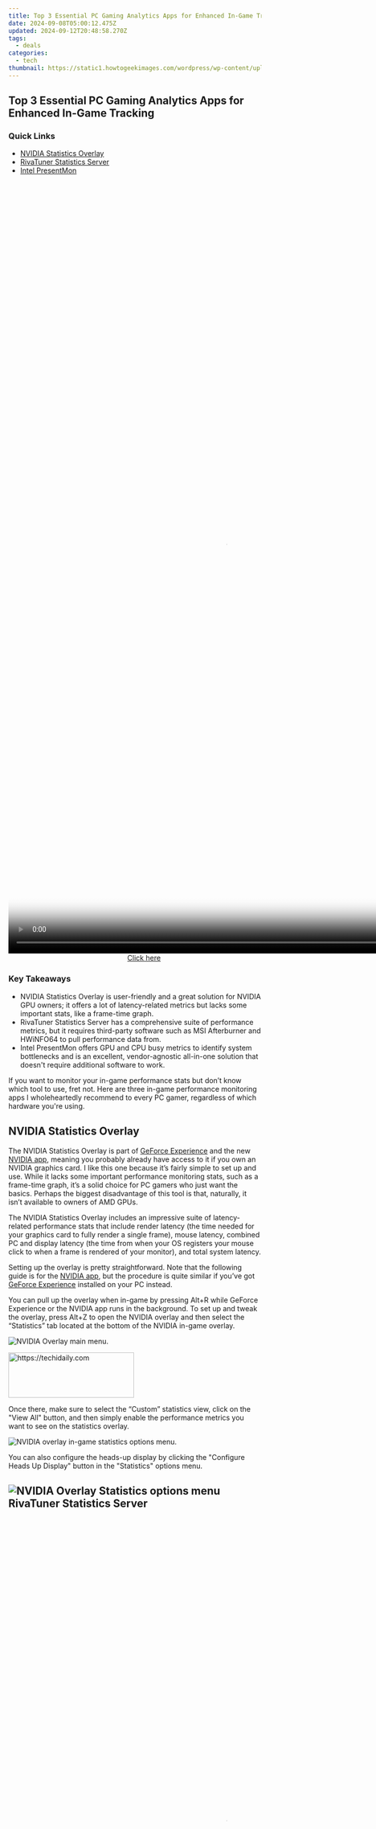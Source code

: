 ```yaml
---
title: Top 3 Essential PC Gaming Analytics Apps for Enhanced In-Game Tracking
date: 2024-09-08T05:00:12.475Z
updated: 2024-09-12T20:48:58.270Z
tags:
  - deals
categories:
  - tech
thumbnail: https://static1.howtogeekimages.com/wordpress/wp-content/uploads/2024/06/3-in-game-performance-monitoring-tools-i-recommend-to-every-pc-gamer.jpg
---
```


## Top 3 Essential PC Gaming Analytics Apps for Enhanced In-Game Tracking

### Quick Links

* [NVIDIA Statistics Overlay](https://android-location-track.techidaily.com/in-2024-top-7-phone-number-locators-to-track-vivo-y27-4g-location-drfone-by-drfone-virtual-android/)
* [RivaTuner Statistics Server](https://techtrends.techidaily.com/1722898306507-quick-solutions-for-getting-netflix-back-up-on-your-lg-tv-19-tips-inside/)
* [Intel PresentMon](https://extra-approaches.techidaily.com/updated-mastering-photo-editing-removing-backdrops-with-picsart/)

<!-- affiliate ads begin -->
<span id="1531882">
					<video width="864" height="1536" style="cursor:pointer"
           poster="//a.impactradius-go.com/display-clicktoplayimage/1531882.png"
           onclick="if(!this.playClicked){this.play();this.setAttribute('controls',true);this.playClicked=true;}">
	   <source src="//a.impactradius-go.com/display-ad/16446-1531882">
	   <img src="//a.impactradius-go.com/display-clicktoplayimage/1531882.png" style="border: none; height: 100%; width: 100%; object-fit: contain">
	</video>
	<div style="width:540px;text-align:center"><a href="javascript:window.open(decodeURIComponent('https%3A%2F%2Flaganoo.pxf.io%2Fc%2F5597632%2F1531882%2F16446'), '_blank');void(0);">Click here</a></div>
</span>
<img height="0" width="0" src="https://imp.pxf.io/i/5597632/1531882/16446" style="position:absolute;visibility:hidden;" border="0" />
<!-- affiliate ads end -->

### Key Takeaways

* NVIDIA Statistics Overlay is user-friendly and a great solution for NVIDIA GPU owners; it offers a lot of latency-related metrics but lacks some important stats, like a frame-time graph.
* RivaTuner Statistics Server has a comprehensive suite of performance metrics, but it requires third-party software such as MSI Afterburner and HWiNFO64 to pull performance data from.
* Intel PresentMon offers GPU and CPU busy metrics to identify system bottlenecks and is an excellent, vendor-agnostic all-in-one solution that doesn't require additional software to work.

 If you want to monitor your in-game performance stats but don’t know which tool to use, fret not. Here are three in-game performance monitoring apps I wholeheartedly recommend to every PC gamer, regardless of which hardware you're using.

##  NVIDIA Statistics Overlay

 The NVIDIA Statistics Overlay is part of [GeForce Experience](https://iphone-unlock.techidaily.com/in-2024-how-to-unlock-iphone-13-pro-with-an-apple-watch-and-what-to-do-if-it-doesnt-work-drfone-by-drfone-ios/) and the new [NVIDIA app](https://screen-mirror.techidaily.com/in-2024-how-to-use-allshare-cast-to-turn-on-screen-mirroring-on-lava-blaze-curve-5g-drfone-by-drfone-android/), meaning you probably already have access to it if you own an NVIDIA graphics card. I like this one because it’s fairly simple to set up and use. While it lacks some important performance monitoring stats, such as a frame-time graph, it’s a solid choice for PC gamers who just want the basics. Perhaps the biggest disadvantage of this tool is that, naturally, it isn’t available to owners of AMD GPUs.

 The NVIDIA Statistics Overlay includes an impressive suite of latency-related performance stats that include render latency (the time needed for your graphics card to fully render a single frame), mouse latency, combined PC and display latency (the time from when your OS registers your mouse click to when a frame is rendered of your monitor), and total system latency.

 Setting up the overlay is pretty straightforward. Note that the following guide is for the [NVIDIA app](https://www.nvidia.com/en-eu/software/nvidia-app/), but the procedure is quite similar if you’ve got [GeForce Experience](https://www.nvidia.com/en-eu/geforce/geforce-experience/) installed on your PC instead.

 You can pull up the overlay when in-game by pressing Alt+R while GeForce Experience or the NVIDIA app runs in the background. To set up and tweak the overlay, press Alt+Z to open the NVIDIA overlay and then select the “Statistics” tab located at the bottom of the NVIDIA in-game overlay.

![NVIDIA Overlay main menu.](https://static1.howtogeekimages.com/wordpress/wp-content/uploads/2024/06/3-in-game-performance-monitoring-tools-i-recommend-to-every-pc-gamer-01.png) 

<!-- affiliate ads begin -->
<a href="https://aligracehair.sjv.io/c/5597632/2115930/19272" target="_top" id="2115930">
  <img src="//a.impactradius-go.com/display-ad/19272-2115930" border="0" alt="https://techidaily.com" width="250" height="90"/>
</a>
<img height="0" width="0" src="https://aligracehair.sjv.io/i/5597632/2115930/19272" style="position:absolute;visibility:hidden;" border="0" />
<!-- affiliate ads end -->

 Once there, make sure to select the “Custom” statistics view, click on the "View All" button, and then simply enable the performance metrics you want to see on the statistics overlay.

![NVIDIA overlay in-game statistics options menu.](https://static1.howtogeekimages.com/wordpress/wp-content/uploads/2024/06/3-in-game-performance-monitoring-tools-i-recommend-to-every-pc-gamer-03.png) 

 You can also configure the heads-up display by clicking the "Configure Heads Up Display" button in the "Statistics" options menu.

## ![NVIDIA Overlay Statistics options menu](https://static0.howtogeekimages.com/wordpress/wp-content/uploads/2024/06/3-in-game-performance-monitoring-tools-i-recommend-to-every-pc-gamer-02.png) RivaTuner Statistics Server

<!-- affiliate ads begin -->
<span id="1793213">
					<video width="864" height="1296" style="cursor:pointer"
           poster="//a.impactradius-go.com/display-clicktoplayimage/1793213.png"
           onclick="if(!this.playClicked){this.play();this.setAttribute('controls',true);this.playClicked=true;}">
	   <source src="//a.impactradius-go.com/display-ad/19135-1793213">
	   <img src="//a.impactradius-go.com/display-clicktoplayimage/1793213.png" style="border: none; height: 100%; width: 100%; object-fit: contain">
	</video>
	<div style="width:540px;text-align:center"><a href="javascript:window.open(decodeURIComponent('https%3A%2F%2Ftinyland.pxf.io%2Fc%2F5597632%2F1793213%2F19135'), '_blank');void(0);">Click here</a></div>
</span>
<img height="0" width="0" src="https://imp.pxf.io/i/5597632/1793213/19135" style="position:absolute;visibility:hidden;" border="0" />
<!-- affiliate ads end -->

 The legendary [RivaTuner Statistics Server](https://www.guru3d.com/page/rivatuner-rtss-homepage/), also known as RTSS, is the oldest in-game performance monitoring tool on this list. I’ve been using RTSS for more than a decade, and in that time, I’ve had zero issues with it.

 I like it because it has an impressive suite of performance metrics you can monitor and because it’s fairly simple to use after you learn how to configure it. On the other hand, RTSS requires a third-party app to pull the performance data from. Since RTSS is bundled with [MSI Afterburner](https://www.msi.com/Landing/afterburner/graphics-cards), I recommend using that combo because MSI Afterburner can provide most of the GPU and CPU-related stats you’d want to monitor.

 But if you want to also monitor advanced CPU stats such as per-core clocks, RAM sticks, and SSD thermals or include other exotic stats such as your motherboard chipset thermals, voltage of different PSU rails, and much more, you’ll need to install and configure [HWiNFO64](https://www.hwinfo.com/download/).

 I recommend downloading and installing the [MSI Afterburner and RTSS combo](http://www.msi.com/Landing/afterburner/graphics-cards). Download and configure HWiNFO only if you want access to advanced stats not found in MSI Afterburner.

 After you download and install both apps, open RTSS, which you can find in the taskbar notification area. You might have to click the “Show Hidden Icons” button to access the RTSS and MSI Afterburner icons. Once you open RTSS, set the “On Screen Display Support” to ON.

![RivaTuner Statistics Server main window.](https://static1.howtogeekimages.com/wordpress/wp-content/uploads/2024/06/3-in-game-performance-monitoring-tools-i-recommend-to-every-pc-gamer-004.png) 

 Don't forget that you can add game EXE files to RTSS and create custom RTSS profiles. For example, if a game uses anti-cheat that can block RTSS, I recommend creating a custom profile and disabling the on-screen display (OSD) only in that game. You can also tweak a couple more OSD-related options in RTSS, such as the OSD zoom level.

![RTSS Main Window.](https://static1.howtogeekimages.com/wordpress/wp-content/uploads/2024/06/3-in-game-performance-monitoring-tools-i-recommend-to-every-pc-gamer-04.png) 

<!-- affiliate ads begin -->
<a href="https://unicoeye.pxf.io/c/5597632/2134221/18498" target="_top" id="2134221">
  <img src="//a.impactradius-go.com/display-ad/18498-2134221" border="0" alt="https://techidaily.com" width="728" height="90"/>
</a>
<img height="0" width="0" src="https://unicoeye.pxf.io/i/5597632/2134221/18498" style="position:absolute;visibility:hidden;" border="0" />
<!-- affiliate ads end -->

 You can also use RTSS as an in-game frame limiter, which I recommend because I’ve found it works much better than frame limiters available in games or those available in NVIDIA and AMD apps.

 Once you finish setting up RTSS-related options, open MSI Afterburner, locate the settings icon, and click it. Once you're in the options menu, locate the “On-Screen Display” tab and assign the keys to show and hide the on-screen display, as shown below. You can also assign a key to toggle the OSD, but in my case, the OSD toggle doesn’t work no matter which key I assign.

![MSI Afterburner Main window and the On-Screen Display options menu.](https://static1.howtogeekimages.com/wordpress/wp-content/uploads/2024/06/3-in-game-performance-monitoring-tools-i-recommend-to-every-pc-gamer-05.png) 

<!-- affiliate ads begin -->
<a href="https://appsumo.8odi.net/c/5597632/2130870/7443" target="_top" id="2130870">
  <img src="//a.impactradius-go.com/display-ad/7443-2130870" border="0" alt="https://techidaily.com" width="728" height="90"/>
</a>
<img height="0" width="0" src="https://appsumo.8odi.net/i/5597632/2130870/7443" style="position:absolute;visibility:hidden;" border="0" />
<!-- affiliate ads end -->

 Now, click the “Monitoring” tab. In this tab, you can pick any in-game performance metric you want to see on the OSD; to enable it, click the “Show in On-Screen Display” box. You can also rename every metric by clicking the "Override Graph Name" and "Override Group Name" buttons.

![MSI Afterburner main window and the Monitoring menu.](https://static1.howtogeekimages.com/wordpress/wp-content/uploads/2024/06/3-in-game-performance-monitoring-tools-i-recommend-to-every-pc-gamer-06-2.png) 

 After you enable the performance stats you want to see on the OSD, click the “Apply” button, and try out the OSD by entering the game and pressing the button you’ve mapped to open the RTSS performance overlay.

##  Intel PresentMon

 The third and last entry on this list is [Intel PresentMon](https://game.intel.com/us/intel-presentmon/). I’ve been using PresentMon for a few months and can say that it works great and offers enough performance monitoring metrics for most PC gamers, including advanced users. Compared to RTSS, PresentMon may be a better solution because it doesn’t require third-party software to pull performance metrics from.

 While RTSS is still my favorite, I recommend PresentMon to all PC gamers looking for an all-in-one solution that doesn't require additional software, as well as to NVIDIA GPU owners who find the NVIDIA statistics overlay lacking.

 While PresentMon trumps both NVIDIA statistics overlay and RTSS in multiple aspects, its main advantage over the other two in-game performance monitoring tools featured on this list is the fact it supports GPU and CPU busy metrics, which are quite handy when trying to identify your system’s [main bottleneck](https://tech-recovery.techidaily.com/troubleshooting-windows-11-what-to-do-if-your-system-fails-to-shut-down/).

 In a nutshell, these stats show you the percentage of time when your GPU or CPU is busy. For GPU-bound workloads, such as video games, you want your GPU to be busy 100% of the time since that means your GPU doesn’t sit idle waiting on data from your CPU. Watch the in-depth explanation video below by Gamers Nexus for more on GPU and CPU busy metrics.

 Setting up Intel PresentMon is fairly straightforward. First, [download](http://game.intel.com/us/intel-presentmon/) and install the software.

 Next, open the app. From there, you can either pick one of the monitoring presets or create a custom one. You can also customize general settings, such as the position and size of the overlay, by clicking the “Settings” button.

![Intel PresentMon main window.](https://static1.howtogeekimages.com/wordpress/wp-content/uploads/2024/06/3-in-game-performance-monitoring-tools-i-recommend-to-every-pc-gamer-007.png) 

<!-- affiliate ads begin -->
<a href="https://bluettiit.sjv.io/c/5597632/2114267/17093" target="_top" id="2114267">
  <img src="//a.impactradius-go.com/display-ad/17093-2114267" border="0" alt="https://techidaily.com" width="728" height="90"/>
</a>
<img height="0" width="0" src="https://bluettiit.sjv.io/i/5597632/2114267/17093" style="position:absolute;visibility:hidden;" border="0" />
<!-- affiliate ads end -->

 When you select the custom preset, click the “Edit” button to customize it.

![Intel PresentMon main Window.](https://static1.howtogeekimages.com/wordpress/wp-content/uploads/2024/06/3-in-game-performance-monitoring-tools-i-recommend-to-every-pc-gamer-07.png) 

 Once in the configuration menu, explore different options and create your perfect monitoring overlay.

![Intel PresentMon custom preset configuration menu.](https://static1.howtogeekimages.com/wordpress/wp-content/uploads/2024/06/3-in-game-performance-monitoring-tools-i-recommend-to-every-pc-gamer-08.png) 

<!-- affiliate ads begin -->
<span id="1834906">
					<video width="864" height="864" style="cursor:pointer"
           poster="//a.impactradius-go.com/display-clicktoplayimage/1834906.png"
           onclick="if(!this.playClicked){this.play();this.setAttribute('controls',true);this.playClicked=true;}">
	   <source src="//a.impactradius-go.com/display-ad/16836-1834906">
	   <img src="//a.impactradius-go.com/display-clicktoplayimage/1834906.png" style="border: none; height: 100%; width: 100%; object-fit: contain">
	</video>
	<div style="width:540px;text-align:center"><a href="javascript:window.open(decodeURIComponent('https%3A%2F%2F25home.pxf.io%2Fc%2F5597632%2F1834906%2F16836'), '_blank');void(0);">Click here</a></div>
</span>
<img height="0" width="0" src="https://imp.pxf.io/i/5597632/1834906/16836" style="position:absolute;visibility:hidden;" border="0" />
<!-- affiliate ads end -->

 You can combine multiple metrics by pressing the “Plus” button. For example, you can combine GPU and CPU busy graphs with GPU and CPU wait graphs, average and 99% low FPS, CPU and GPU utilization, and more. The “Options” button next to the “Plus” button allows you to customize each graph.

![Intel PresentMon custom preset configuration menu.](https://static1.howtogeekimages.com/wordpress/wp-content/uploads/2024/06/3-in-game-performance-monitoring-tools-i-recommend-to-every-pc-gamer-09.png) 

<!-- affiliate ads begin -->
<a href="https://unicoeye.pxf.io/c/5597632/2121334/18498" target="_top" id="2121334">
  <img src="//a.impactradius-go.com/display-ad/18498-2121334" border="0" alt="https://techidaily.com" width="728" height="90"/>
</a>
<img height="0" width="0" src="https://unicoeye.pxf.io/i/5597632/2121334/18498" style="position:absolute;visibility:hidden;" border="0" />
<!-- affiliate ads end -->

 Don’t forget that you can show most data as readouts—numbers, in other words—or graphs.

---

 I hope this guide has helped you find your next in-game performance monitoring tool. Want to learn more about in-game performance metrics and which stats you should focus on? Learn [which in-game performance stats I personally monitor and why](https://video-screen-grab.techidaily.com/iobit-screen-recorder-review-and-alternative/).

<ins class="adsbygoogle"
     style="display:block"
     data-ad-format="autorelaxed"
     data-ad-client="ca-pub-7571918770474297"
     data-ad-slot="1223367746"></ins>

<ins class="adsbygoogle"
     style="display:block"
     data-ad-client="ca-pub-7571918770474297"
     data-ad-slot="8358498916"
     data-ad-format="auto"
     data-full-width-responsive="true"></ins>

<span class="atpl-alsoreadstyle">Also read:</span>
<div><ul>
<li><a href="https://screen-mirroring-recording.techidaily.com/new-in-2024-techniques-to-recover-from-obs-fullscreen-lockout/"><u>[New] In 2024, Techniques to Recover From OBS Fullscreen Lockout</u></a></li>
<li><a href="https://article-posts.techidaily.com/new-textual-brilliance-in-media-exploring-the-best-effects-for-2024/"><u>[New] Textual Brilliance in Media Exploring the Best Effects for 2024</u></a></li>
<li><a href="https://extra-tips.techidaily.com/updated-chromatic-symphony-the-filmmakers-toolkit/"><u>[Updated] Chromatic Symphony The Filmmaker's Toolkit</u></a></li>
<li><a href="https://digital-screen-recording.techidaily.com/elevating-your-live-experience-with-recorded-content-for-2024/"><u>Elevating Your Live Experience with Recorded Content for 2024</u></a></li>
<li><a href="https://unlock-android.techidaily.com/in-2024-the-ultimate-guide-how-to-bypass-swipe-screen-to-unlock-on-zte-blade-a73-5g-device-by-drfone-android/"><u>In 2024, The Ultimate Guide How to Bypass Swipe Screen to Unlock on ZTE Blade A73 5G Device</u></a></li>
<li><a href="https://some-knowledge.techidaily.com/incremental-audio-fading-using-garageband-for-2024/"><u>Incremental Audio Fading Using Garageband for 2024</u></a></li>
<li><a href="https://ai-video-apps.techidaily.com/new-the-best-adobe-premiere-pro-add-ons-enhance-your-video-editing-experience-for-2024/"><u>New The Best Adobe Premiere Pro Add-Ons Enhance Your Video Editing Experience for 2024</u></a></li>
<li><a href="https://some-skills.techidaily.com/revamped-features-on-the-horizon-for-google-bard-a-strategic-improvement-overview/"><u>Revamped Features on the Horizon for Google Bard - A Strategic Improvement Overview</u></a></li>
<li><a href="https://some-skills.techidaily.com/safeguard-your-privacy-from-machine-mayhem-by-embracing-open-source-linux-solutions/"><u>Safeguard Your Privacy From Machine Mayhem by Embracing Open Source Linux Solutions</u></a></li>
<li><a href="https://some-skills.techidaily.com/the-next-gen-leap-for-gamers-microsofts-dxr-api-redefining-pc-resolution-and-performance/"><u>The Next-Gen Leap for Gamers: Microsoft's DXR API Redefining PC Resolution and Performance</u></a></li>
<li><a href="https://some-skills.techidaily.com/understanding-and-gauging-interpupillary-distance-key-insights-for-optimizing-virtual-reality-experiences/"><u>Understanding and Gauging Interpupillary Distance: Key Insights for Optimizing Virtual Reality Experiences</u></a></li>
<li><a href="https://some-skills.techidaily.com/understanding-the-process-of-wireless-electric-vehicle-charging/"><u>Understanding the Process of Wireless Electric Vehicle Charging</u></a></li>
<li><a href="https://some-skills.techidaily.com/unveiling-the-truth-effective-techniques-for-recognizing-synthetic-videos-crafted-by-ai-systems-today/"><u>Unveiling the Truth: Effective Techniques for Recognizing Synthetic Videos Crafted by AI Systems Today</u></a></li>
<li><a href="https://tech-savvy.techidaily.com/winchatgpt-hoax-exposed-the-facts-unfolded/"><u>WinChatGPT Hoax Exposed - The Facts Unfolded</u></a></li>
</ul></div>

